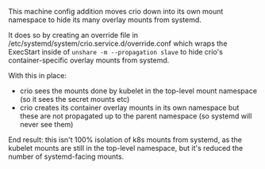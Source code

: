 This machine config addition moves crio down into its own mount namespace to hide its many overlay mounts from systemd.

It does so by creating an override file in /etc/systemd/system/crio.service.d/override.conf which wraps the ExecStart inside of `unshare -m --propagation slave` to hide crio's container-specific overlay mounts from systemd.

With this in place:
- crio sees the mounts done by kubelet in the top-level mount namespace (so it sees the secret mounts etc)
- crio creates its container overlay mounts in its own namespace but these are not propagated up to the parent namespace (so systemd will never see them)

End result: this isn't 100% isolation of k8s mounts from systemd, as the kubelet mounts are still in the top-level namespace, but it's reduced the number of systemd-facing mounts.
